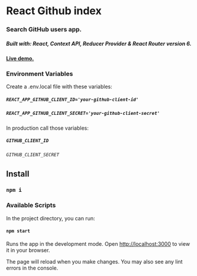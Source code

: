 # React Github index

### Search GitHub users app. 

##### Built with: React, Context API, Reducer Provider & React Router version 6.

#### [Live demo.](https://obrm-github-index.netlify.app)


### Environment Variables

Create a .env.local file with these variables:
##### `REACT_APP_GITHUB_CLIENT_ID='your-github-client-id'`
##### `REACT_APP_GITHUB_CLIENT_SECRET='your-github-client-secret'`

In production call those variables: 

##### `GITHUB_CLIENT_ID`
###### `GITHUB_CLIENT_SECRET`

## Install


### `npm i`



### Available Scripts

In the project directory, you can run:

#### `npm start`

Runs the app in the development mode.
Open [http://localhost:3000](http://localhost:3000) to view it in your browser.

The page will reload when you make changes.
You may also see any lint errors in the console.
